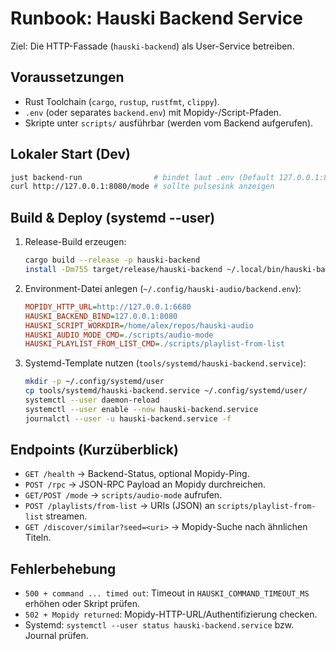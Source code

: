 # Runbook: Hauski Backend Service

Ziel: Die HTTP-Fassade (`hauski-backend`) als User-Service betreiben.

## Voraussetzungen

- Rust Toolchain (`cargo`, `rustup`, `rustfmt`, `clippy`).
- `.env` (oder separates `backend.env`) mit Mopidy-/Script-Pfaden.
- Skripte unter `scripts/` ausführbar (werden vom Backend aufgerufen).

## Lokaler Start (Dev)

```bash
just backend-run                # bindet laut .env (Default 127.0.0.1:8080)
curl http://127.0.0.1:8080/mode # sollte pulsesink anzeigen
```

## Build & Deploy (systemd --user)

1. Release-Build erzeugen:

   ```bash
   cargo build --release -p hauski-backend
   install -Dm755 target/release/hauski-backend ~/.local/bin/hauski-backend
   ```

2. Environment-Datei anlegen (`~/.config/hauski-audio/backend.env`):

   ```ini
   MOPIDY_HTTP_URL=http://127.0.0.1:6680
   HAUSKI_BACKEND_BIND=127.0.0.1:8080
   HAUSKI_SCRIPT_WORKDIR=/home/alex/repos/hauski-audio
   HAUSKI_AUDIO_MODE_CMD=./scripts/audio-mode
   HAUSKI_PLAYLIST_FROM_LIST_CMD=./scripts/playlist-from-list
   ```

3. Systemd-Template nutzen (`tools/systemd/hauski-backend.service`):

   ```bash
   mkdir -p ~/.config/systemd/user
   cp tools/systemd/hauski-backend.service ~/.config/systemd/user/
   systemctl --user daemon-reload
   systemctl --user enable --now hauski-backend.service
   journalctl --user -u hauski-backend.service -f
   ```

## Endpoints (Kurzüberblick)

- `GET /health` → Backend-Status, optional Mopidy-Ping.
- `POST /rpc` → JSON-RPC Payload an Mopidy durchreichen.
- `GET/POST /mode` → `scripts/audio-mode` aufrufen.
- `POST /playlists/from-list` → URIs (JSON) an `scripts/playlist-from-list` streamen.
- `GET /discover/similar?seed=<uri>` → Mopidy-Suche nach ähnlichen Titeln.

## Fehlerbehebung

- `500 + command ... timed out`: Timeout in `HAUSKI_COMMAND_TIMEOUT_MS` erhöhen oder Skript prüfen.
- `502 + Mopidy returned`: Mopidy-HTTP-URL/Authentifizierung checken.
- Systemd: `systemctl --user status hauski-backend.service` bzw. Journal prüfen.

